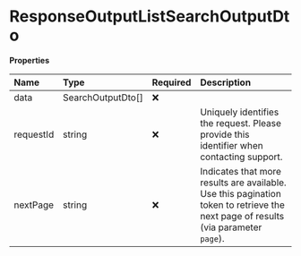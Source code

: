 # ResponseOutputListSearchOutputDto

**Properties**

| Name      | Type              | Required | Description                                                                                                                       |
| :-------- | :---------------- | :------- | :-------------------------------------------------------------------------------------------------------------------------------- |
| data      | SearchOutputDto[] | ❌       |                                                                                                                                   |
| requestId | string            | ❌       | Uniquely identifies the request. Please provide this identifier when contacting support.                                          |
| nextPage  | string            | ❌       | Indicates that more results are available. Use this pagination token to retrieve the next page of results (via parameter `page`). |

<!-- This file was generated by liblab | https://liblab.com/ -->
